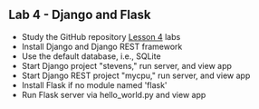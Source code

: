 ## Lab 4 - Django and Flask
- Study the GitHub repository [Lesson 4](https://github.com/jli198/cpe322/tree/main/lab4) labs
- Install Django and Django REST framework
- Use the default database, i.e., SQLite
- Start Django project "stevens," run server, and view app 
- Start Django REST project "mycpu," run server, and view app
- Install Flask if no module named 'flask'
- Run Flask server via hello_world.py and view app
